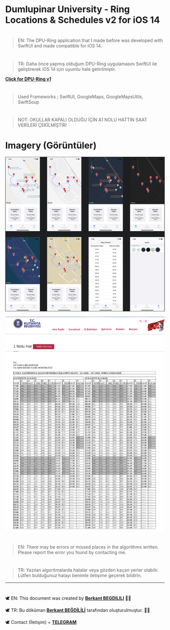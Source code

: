 # Dumlupinar University - Ring Locations & Schedules v2 for iOS 14

#
> EN: The DPU-Ring application that I made before was developed with SwiftUI and made compatible for iOS 14.

#
> TR: Daha önce yapmış olduğum DPU-Ring uygulamasını SwiftUI ile geliştirerek iOS 14 için uyumlu hale getirilmiştir.


[**Click for DPU-Ring v1**](https://github.com/berkantbegdilili/DPU-Ring "GitHub: DPU-Ring v1")

#
> Used Frameworks ; SwiftUI, GoogleMaps, GoogleMapsUtils, SwiftSoup

#
> NOT: OKULLAR KAPALI OLDUĞU İÇİN A1 NOLU HATTIN SAAT VERİLERİ ÇEKİLMİŞTİR!

# Imagery (Görüntüler)
![run1](https://github.com/berkantbegdilili/DPU-RingV2/blob/master/img/images.png)

![run2](https://github.com/berkantbegdilili/DPU-RingV2/blob/master/img/ulasim.png)

 

#
> EN: There may be errors or missed places in the algorithms written. Please report the error you found by contacting me.
#
> TR: Yazılan algoritmalarda hatalar veya gözden kaçan yerler olabilir. Lütfen bulduğunuz hatayı benimle iletişime geçerek bildirin.

________________________________
#
🕊 EN: This document was created by [**Berkant BEGDILILI**](https://www.linkedin.com/in/berkantbegdilili/ "LinkedIN: berkantbegdilili")  ✌🏼

🕊 TR: Bu döküman [**Berkant BEĞDİLİLİ**](https://www.linkedin.com/in/berkantbegdilili/ "LinkedIN: berkantbegdilili") tarafından oluşturulmuştur. ✌🏼

🕊 Contact (İletişim) = [**TELEGRAM**](https://t.me/berkantbegdilili/ "Telegram: @berkantbegdilili")




